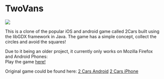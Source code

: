 # TwoVans
<img src='http://vanchaubui.com/assets/public/images/twocarsanimation.gif'>

This is a clone of the popular iOS and android game called 2Cars built using the libGDX framework in Java.  The game has a simple concept, collect the circles and avoid the squares!

Due to it being an older project, it currently only works on Mozilla Firefox and Android Phones:   
Play the game [here!](http://vanchaubui.com/static/game/twovans/index.html)

Original game could be found here:
[2 Cars Android](https://www.google.ca/url?sa=t&rct=j&q=&esrc=s&source=web&cd=1&cad=rja&uact=8&ved=0ahUKEwjctpT_5ZXVAhVj5oMKHSHcCI8QFggoMAA&url=https%3A%2F%2Fplay.google.com%2Fstore%2Fapps%2Fdetails%3Fid%3Dcom.ketchapp.twocars%26hl%3Den&usg=AFQjCNFhZCxN4F8VhinzcrkG2N9Nr_gEhQ)
[2 Cars iPhone](https://www.google.ca/url?sa=t&rct=j&q=&esrc=s&source=web&cd=1&cad=rja&uact=8&ved=0ahUKEwifg8KO5pXVAhXK3YMKHcIBBkgQFggkMAA&url=https%3A%2F%2Fitunes.apple.com%2Fca%2Fapp%2F2-cars%2Fid936839198%3Fmt%3D8&usg=AFQjCNF9S9rBdr3MAICsw1nU7h00RNfZDw)